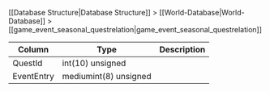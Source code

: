 [[Database Structure|Database Structure]] > [[World-Database|World-Database]] > [[game_event_seasonal_questrelation|game_event_seasonal_questrelation]]

Column | Type | Description
--- | --- | ---
QuestId | int(10) unsigned | 
EventEntry | mediumint(8) unsigned | 
